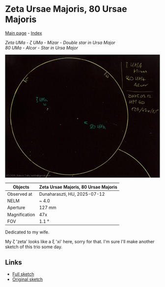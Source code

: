 # Zeta Ursae Majoris, 80 Ursae Majoris

[Main page](../index.md) - [Index](../pages/obj_index.md)

_Zeta UMa_ - _ζ UMa_ - _Mizar_ - _Double star in Ursa Major_  
_80 UMa_ - _Alcor_ - _Star in Ursa Major_  

![Zeta Ursae Majoris, 80 Ursae Majoris](../img/zeta-uma-80-uma-20250715.jpg)

Objects | Zeta Ursae Majoris, 80 Ursae Majoris
-|-
Observed at | Dunaharaszti, HU, 2025-07-12
NELM | ~ 4.0
Aperture | 127 mm
Magnification | 47x
FOV | 1.1 °

Dedicated to my wife.

My ζ 'zeta' looks like a ξ 'xi' here, sorry for that.
I'm sure I'll make another sketch of this trio some day.

## Links

- [Full sketch](../img/zeta-uma-80-uma-kappa-her-20250715.jpg)
- [Original sketch](../scan/20250715_1.jpg)
